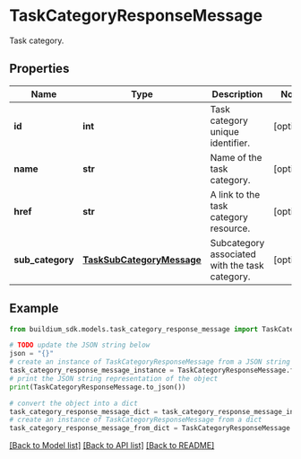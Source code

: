 # TaskCategoryResponseMessage

Task category.

## Properties

Name | Type | Description | Notes
------------ | ------------- | ------------- | -------------
**id** | **int** | Task category unique identifier. | [optional] 
**name** | **str** | Name of the task category. | [optional] 
**href** | **str** | A link to the task category resource. | [optional] 
**sub_category** | [**TaskSubCategoryMessage**](TaskSubCategoryMessage.md) | Subcategory associated with the task category. | [optional] 

## Example

```python
from buildium_sdk.models.task_category_response_message import TaskCategoryResponseMessage

# TODO update the JSON string below
json = "{}"
# create an instance of TaskCategoryResponseMessage from a JSON string
task_category_response_message_instance = TaskCategoryResponseMessage.from_json(json)
# print the JSON string representation of the object
print(TaskCategoryResponseMessage.to_json())

# convert the object into a dict
task_category_response_message_dict = task_category_response_message_instance.to_dict()
# create an instance of TaskCategoryResponseMessage from a dict
task_category_response_message_from_dict = TaskCategoryResponseMessage.from_dict(task_category_response_message_dict)
```
[[Back to Model list]](../README.md#documentation-for-models) [[Back to API list]](../README.md#documentation-for-api-endpoints) [[Back to README]](../README.md)


